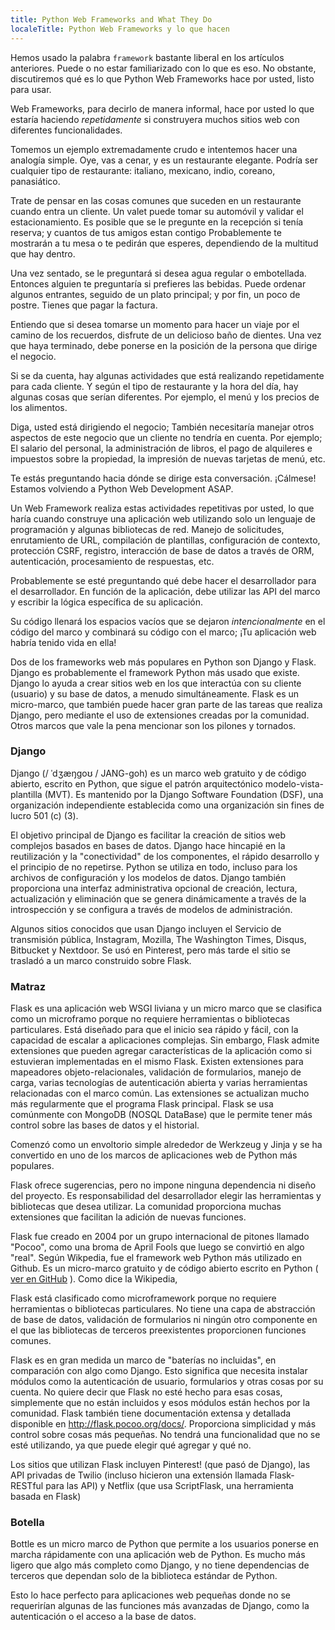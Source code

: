 ```yaml
---
title: Python Web Frameworks and What They Do 
localeTitle: Python Web Frameworks y lo que hacen
---
```

Hemos usado la palabra `framework` bastante liberal en los artículos anteriores. Puede o no estar familiarizado con lo que es eso. No obstante, discutiremos qué es lo que Python Web Frameworks hace por usted, listo para usar.

Web Frameworks, para decirlo de manera informal, hace por usted lo que estaría haciendo _repetidamente_ si construyera muchos sitios web con diferentes funcionalidades.

Tomemos un ejemplo extremadamente crudo e intentemos hacer una analogía simple. Oye, vas a cenar, y es un restaurante elegante. Podría ser cualquier tipo de restaurante: italiano, mexicano, indio, coreano, panasiático.

Trate de pensar en las cosas comunes que suceden en un restaurante cuando entra un cliente. Un valet puede tomar su automóvil y validar el estacionamiento. Es posible que se le pregunte en la recepción si tenía reserva; y cuantos de tus amigos estan contigo Probablemente te mostrarán a tu mesa o te pedirán que esperes, dependiendo de la multitud que hay dentro.

Una vez sentado, se le preguntará si desea agua regular o embotellada. Entonces alguien te preguntaría si prefieres las bebidas. Puede ordenar algunos entrantes, seguido de un plato principal; y por fin, un poco de postre. Tienes que pagar la factura.

Entiendo que si desea tomarse un momento para hacer un viaje por el camino de los recuerdos, disfrute de un delicioso baño de dientes. Una vez que haya terminado, debe ponerse en la posición de la persona que dirige el negocio.

Si se da cuenta, hay algunas actividades que está realizando repetidamente para cada cliente. Y según el tipo de restaurante y la hora del día, hay algunas cosas que serían diferentes. Por ejemplo, el menú y los precios de los alimentos.

Diga, usted está dirigiendo el negocio; También necesitaría manejar otros aspectos de este negocio que un cliente no tendría en cuenta. Por ejemplo; El salario del personal, la administración de libros, el pago de alquileres e impuestos sobre la propiedad, la impresión de nuevas tarjetas de menú, etc.

Te estás preguntando hacia dónde se dirige esta conversación. ¡Cálmese! Estamos volviendo a Python Web Development ASAP.

Un Web Framework realiza estas actividades repetitivas por usted, lo que haría cuando construye una aplicación web utilizando solo un lenguaje de programación y algunas bibliotecas de red. Manejo de solicitudes, enrutamiento de URL, compilación de plantillas, configuración de contexto, protección CSRF, registro, interacción de base de datos a través de ORM, autenticación, procesamiento de respuestas, etc.

Probablemente se esté preguntando qué debe hacer el desarrollador para el desarrollador. En función de la aplicación, debe utilizar las API del marco y escribir la lógica específica de su aplicación.

Su código llenará los espacios vacíos que se dejaron _intencionalmente_ en el código del marco y combinará su código con el marco; ¡Tu aplicación web habría tenido vida en ella!

Dos de los frameworks web más populares en Python son Django y Flask. Django es probablemente el framework Python más usado que existe. Django lo ayuda a crear sitios web en los que interactúa con su cliente (usuario) y su base de datos, a menudo simultáneamente. Flask es un micro-marco, que también puede hacer gran parte de las tareas que realiza Django, pero mediante el uso de extensiones creadas por la comunidad. Otros marcos que vale la pena mencionar son los pilones y tornados.

### Django

Django (/ ˈdʒæŋɡoʊ / JANG-goh) es un marco web gratuito y de código abierto, escrito en Python, que sigue el patrón arquitectónico modelo-vista-plantilla (MVT). Es mantenido por la Django Software Foundation (DSF), una organización independiente establecida como una organización sin fines de lucro 501 (c) (3).

El objetivo principal de Django es facilitar la creación de sitios web complejos basados ​​en bases de datos. Django hace hincapié en la reutilización y la "conectividad" de los componentes, el rápido desarrollo y el principio de no repetirse. Python se utiliza en todo, incluso para los archivos de configuración y los modelos de datos. Django también proporciona una interfaz administrativa opcional de creación, lectura, actualización y eliminación que se genera dinámicamente a través de la introspección y se configura a través de modelos de administración.

Algunos sitios conocidos que usan Django incluyen el Servicio de transmisión pública, Instagram, Mozilla, The Washington Times, Disqus, Bitbucket y Nextdoor. Se usó en Pinterest, pero más tarde el sitio se trasladó a un marco construido sobre Flask.

### Matraz

Flask es una aplicación web WSGI liviana y un micro marco que se clasifica como un microframo porque no requiere herramientas o bibliotecas particulares. Está diseñado para que el inicio sea rápido y fácil, con la capacidad de escalar a aplicaciones complejas. Sin embargo, Flask admite extensiones que pueden agregar características de la aplicación como si estuvieran implementadas en el mismo Flask. Existen extensiones para mapeadores objeto-relacionales, validación de formularios, manejo de carga, varias tecnologías de autenticación abierta y varias herramientas relacionadas con el marco común. Las extensiones se actualizan mucho más regularmente que el programa Flask principal. Flask se usa comúnmente con MongoDB (NOSQL DataBase) que le permite tener más control sobre las bases de datos y el historial.

Comenzó como un envoltorio simple alrededor de Werkzeug y Jinja y se ha convertido en uno de los marcos de aplicaciones web de Python más populares.

Flask ofrece sugerencias, pero no impone ninguna dependencia ni diseño del proyecto. Es responsabilidad del desarrollador elegir las herramientas y bibliotecas que desea utilizar. La comunidad proporciona muchas extensiones que facilitan la adición de nuevas funciones.

Flask fue creado en 2004 por un grupo internacional de pitones llamado "Pocoo", como una broma de April Fools que luego se convirtió en algo "real". Según Wikpedia, fue el framework web Python más utilizado en Github. Es un micro-marco gratuito y de código abierto escrito en Python ( [ver en GitHub](https://github.com/freeCodeCamp/guide/tree/master/src/pages/javascript) ). Como dice la Wikipedia,

Flask está clasificado como microframework porque no requiere herramientas o bibliotecas particulares. No tiene una capa de abstracción de base de datos, validación de formularios ni ningún otro componente en el que las bibliotecas de terceros preexistentes proporcionen funciones comunes.

Flask es en gran medida un marco de "baterías no incluidas", en comparación con algo como Django. Esto significa que necesita instalar módulos como la autenticación de usuario, formularios y otras cosas por su cuenta. No quiere decir que Flask no esté hecho para esas cosas, simplemente que no están incluidos y esos módulos están hechos por la comunidad. Flask también tiene documentación extensa y detallada disponible en http://flask.pocoo.org/docs/. Proporciona simplicidad y más control sobre cosas más pequeñas. No tendrá una funcionalidad que no se esté utilizando, ya que puede elegir qué agregar y qué no.

Los sitios que utilizan Flask incluyen Pinterest! (que pasó de Django), las API privadas de Twilio (incluso hicieron una extensión llamada Flask-RESTful para las API) y Netflix (que usa ScriptFlask, una herramienta basada en Flask)

### Botella

Bottle es un micro marco de Python que permite a los usuarios ponerse en marcha rápidamente con una aplicación web de Python. Es mucho más ligero que algo más completo como Django, y no tiene dependencias de terceros que dependan solo de la biblioteca estándar de Python.

Esto lo hace perfecto para aplicaciones web pequeñas donde no se requerirían algunas de las funciones más avanzadas de Django, como la autenticación o el acceso a la base de datos.